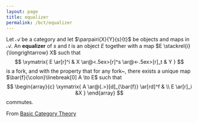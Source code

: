 ```yaml
---
layout: page
title: equalizer
permalink: /bct/equalizer
---
```

Let $\mathscr{A}$ be a category and let $\parpairi{X}{Y}{s}{t}$ be objects and maps in $\mathscr{A}$.  An **equalizer**    of $s$ and $t$ is an object $E$ together with a map $E \stackrel{i}{\longrightarrow} X$ such that $$ \xymatrix{ E \ar[r]^i   & X \ar@<.5ex>[r]^s \ar@<-.5ex>[r]_t    & Y } $$ is a fork, and with the property that for any fork~, there exists a unique map $\bar{f}{\colon}\linebreak[0] A \to E$ such that   $$          \begin{array}{c} \xymatrix{ A \ar@{.>}[d]_{\bar{f}} \ar[rd]^f    &       \\ E \ar[r]_i                      &X } \end{array} $$   commutes.


From [Basic Category Theory](https://mathgloss.github.io/MathGloss/bct.html)